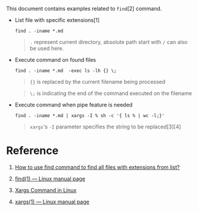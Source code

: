This document contains examples related to `find`[2] command.


- List file with specific extensions[1]

  `find . -iname *.md`

  > `.` represent current directory, absolute path start with `/` can also be used here.

- Execute command on found files

  `find . -iname *.md  -exec ls -lh {} \;`

  > `{}` is replaced by the current filename being processed
  
  > `\;` is indicating the end of the command executed on the filename

- Execute command when pipe feature is needed

  `find . -iname *.md | xargs -I % sh -c '{ ls % | wc -l;}'`

  > `xargs`'s `-I` parameter specifies the string to be replaced[3][4]


# Reference

1. [How to use find command to find all files with extensions from list?](https://stackoverflow.com/questions/2621513/how-to-use-find-command-to-find-all-files-with-extensions-from-list)

2. [find(1) — Linux manual page](https://man7.org/linux/man-pages/man1/find.1.html)

3. [Xargs Command in Linux](https://linuxize.com/post/linux-xargs-command/)

4. [xargs(1) — Linux manual page](https://man7.org/linux/man-pages/man1/xargs.1.html)
